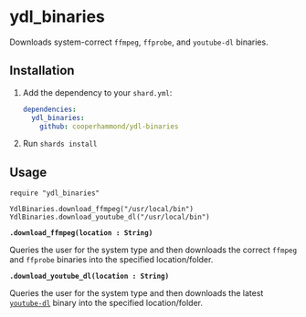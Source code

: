 # ydl_binaries

Downloads system-correct `ffmpeg`, `ffprobe`, and `youtube-dl` binaries.

## Installation

1. Add the dependency to your `shard.yml`:

   ```yaml
   dependencies:
     ydl_binaries:
       github: cooperhammond/ydl-binaries
   ```

2. Run `shards install`

## Usage

```crystal
require "ydl_binaries"

YdlBinaries.download_ffmpeg("/usr/local/bin")
YdlBinaries.download_youtube_dl("/usr/local/bin")
```

**`.download_ffmpeg(location : String)`**

Queries the user for the system type and then downloads the correct `ffmpeg` and `ffprobe` binaries into the specified location/folder.

**`.download_youtube_dl(location : String)`**

Queries the user for the system type and then downloads the latest [`youtube-dl`](https://github.com/ytdl-org/youtube-dl) binary into the specified location/folder.
